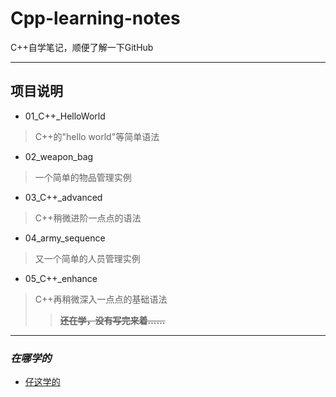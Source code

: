 # Cpp-learning-notes
C++自学笔记，顺便了解一下GitHub

-----

## 项目说明
* 01_C++_HelloWorld
> C++的"hello world"等简单语法
* 02_weapon_bag
> 一个简单的物品管理实例
* 03_C++_advanced
> C++稍微进阶一点点的语法
* 04_army_sequence
> 又一个简单的人员管理实例
* 05_C++_enhance
> C++再稍微深入一点点的基础语法
  >> ~~__还在学，没有写完来着……__~~

-----
### _在哪学的_
* [仔这学的](https://www.bilibili.com/video/BV1et411b73Z?vd_source=17bd8b1bb0b1b1bf9cfe6344678a3319)
